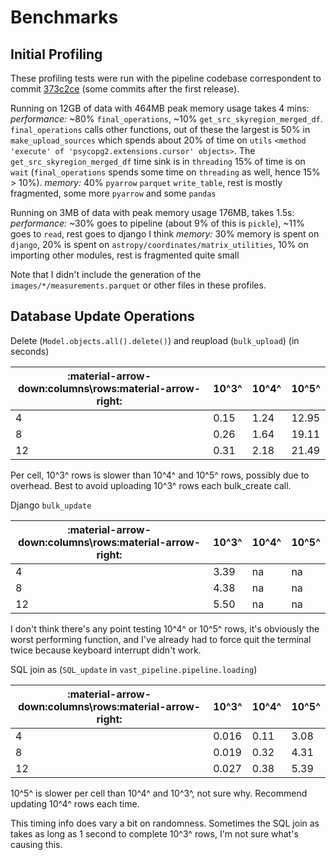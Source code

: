 # Benchmarks

## Initial Profiling
These profiling tests were run with the pipeline codebase correspondent to commit [373c2ce](https://github.com/askap-vast/vast-pipeline/tree/373c2ceea0c6bf6b8f0bee2ec3f8d592f1d83373) (some commits after the first release).

Running on 12GB of data with 464MB peak memory usage takes 4 mins:
_performance:_ ~80% `final_operations`, ~10% `get_src_skyregion_merged_df`. `final_operations` calls other functions, out of these the largest is 50% in `make_upload_sources` which spends about 20% of time on `utils` `<method 'execute' of 'psycopg2.extensions.cursor' objects>`. The `get_src_skyregion_merged_df` time sink is in `threading` 15% of time is on `wait` (`final_operations` spends some time on `threading` as well, hence 15% > 10%).
_memory:_ 40% `pyarrow` `parquet` `write_table`, rest is mostly fragmented, some more `pyarrow` and some `pandas`

Running on 3MB of data with peak memory usage 176MB, takes 1.5s:
_performance:_ ~30% goes to pipeline (about 9% of this is `pickle`), ~11% goes to `read`, rest goes to django I think
_memory:_ 30% memory is spent on `django`, 20% is spent on `astropy/coordinates/matrix_utilities`, 10% on importing other modules, rest is fragmented quite small

Note that I didn't include the generation of the `images/*/measurements.parquet` or other files in these profiles.

## Database Update Operations
Delete (`Model.objects.all().delete()`) and reupload (`bulk_upload`) (in seconds)

| :material-arrow-down:columns\rows:material-arrow-right:  | 10^3^       | 10^4^       | 10^5^     |
| ------------- |-------------| ------------|-----------|
| 4             | 0.15        | 1.24        | 12.95     |
| 8             | 0.26        | 1.64        | 19.11     |
| 12            | 0.31        | 2.18        | 21.49     |

Per cell, 10^3^ rows is slower than 10^4^ and 10^5^ rows, possibly due to overhead. Best to avoid uploading 10^3^ rows each bulk_create call.

Django `bulk_update`

| :material-arrow-down:columns\rows:material-arrow-right:  | 10^3^       | 10^4^       |  10^5^    |
| ------------- |-------------| ------------|-----------|
| 4             | 3.39        | na          | na        |
| 8             | 4.38        | na          | na        |
| 12            | 5.50        | na          | na        |

I don't think there's any point testing 10^4^ or 10^5^ rows, it's obviously the worst performing function, and I've already had to force quit the terminal twice because keyboard interrupt didn't work.

SQL join as (`SQL_update` in `vast_pipeline.pipeline.loading`)

| :material-arrow-down:columns\rows:material-arrow-right:  | 10^3^       | 10^4^       |  10^5^    |
| ------------- |-------------| ------------|-----------|
| 4             | 0.016       | 0.11        | 3.08      |
| 8             | 0.019       | 0.32        | 4.31      |
| 12            | 0.027       | 0.38        | 5.39      |

10^5^ is slower per cell than 10^4^ and 10^3^, not sure why. Recommend updating 10^4^ rows each time.

This timing info does vary a bit on randomness. Sometimes the SQL join as takes as long as 1 second to complete 10^3^ rows, I'm not sure what's causing this.
